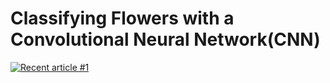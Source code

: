 # Classifying Flowers with a Convolutional Neural Network(CNN)

    
  <a target="_blank" href="https://github-readme-medium-recent-article.vercel.app/medium/@<gakinolaalli>/0"><img src="https://github-readme-medium-recent-article.vercel.app/medium/@gakinolaalli/0" alt="Recent article #1"></a>

